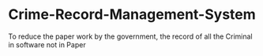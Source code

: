 # Crime-Record-Management-System
To reduce the paper work by the government, the record of all the Criminal in software not in Paper
